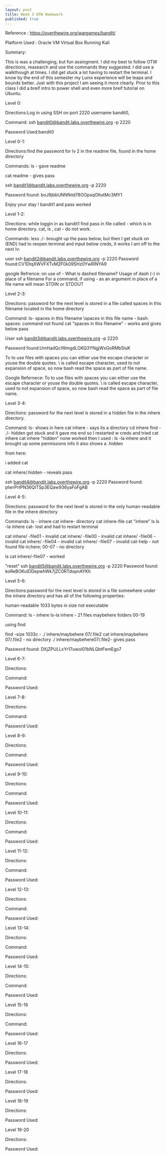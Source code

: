 ```yaml
---
layout: post
title: Week 3 OTW Homework
published: true
---
```


Reference : https://overthewire.org/wargames/bandit/

Platform Used : Oracle VM Virtual Box Running Kali 


Summary:

This is was a challenging, but fun assingment. I did my best to follow OTW directions, reasearch and use the commands they suggested. I did use a walkthough at times. I did get stuck a lot having to restart the terminal. I know by the end of this semester my Lunix experience will be leaps and bounds better. Just with this project I am seeing it more clearly. Prior to this class I did a breif intro to power shell and even more breif tutorial on Ubuntu.



Level 0:
            
Directions:Log in using SSH on port 2220 username bandit0, 

Command: ssh bandit0@bandit.labs.overthewire.org -p 2220

Password Used:bandit0



        
Level 0-1:

Directions:find the password for lv 2 in the readme file, found in the home directory 

Commands: ls - gave  readme

cat readme - gives pass

ssh bandit1@bandit.labs.overthewire.org -p 2220

Password found: boJ9jbbUNNfktd78OOpsqOltutMc3MY1

Enjoy your stay ! bandit1 and pass worked





Level 1-2:

Directions: while loggin in as bandit1 find pass in file called - which is in home directory. cat, ls , cat - do not work.


Commands: less ./- brought up the pass below, but then I get stuck on (END) had to reopen terminal and input below creds, it works I am off to the next lv:

user ssh bandit2@bandit.labs.overthewire.org -p 2220
Password found:CV1DtqXWVFXTvM2F0k09SHz0YwRINYA9


google Refrence:
on use of - 
What is dashed filename?
Usage of dash (-) in place of a filename
For a command, if using - as an argument in place of a file name will mean STDIN or STDOUT



Level 2-3:

Directions: password for the next level is stored in a file called spaces in this filename located in the home directory

Command: ls- spaces in this filename
\spaces in this file name - bash: spaces: command not found
cat "spaces in this filename" - works and gives below pass

User ssh bandit3@bandit.labs.overthewire.org -p 2220

Password found:UmHadQclWmgdLOKQ3YNgjWxGoRMb5luK 

To to use files with spaces you can either use the escape character or youse the double quotes. \ is called escape character, used to not expansion of space, so now bash read the space as part of file name.

Google Refernece:
To to use files with spaces you can either use the escape character or youse the double quotes. \ is called escape character, used to not expansion of space, so now bash read the space as part of file name.



Level 3-4:

Directions: password for the next level is stored in a hidden file in the inhere directory.

Command: ls- shows in here 
cat inhere - says its a directory
cd inhere
find - ./- hidden 
got stuck and it gave me end so I restarted w creds and tried 
cat inhere
cat inhere "hidden" none worked
then I used :
ls -la inhere and it brought up some permissions info
it also shows a .hidden

from here:

i added cat

cat inhere/.hidden - reveals pass


ssh bandit4@bandit.labs.overthewire.org -p 2220
Password found: pIwrPrtPN36QITSp3EQaw936yaFoFgAB




Level 4-5:

Directions: password for the next level is stored in the only human-readable file in the inhere directory

Commands: 
ls - inhere
cat inhere- directory 
cat inhere-file 
cat "inhere" 
ls
ls -la inhere
cat- lost and had to restart terminal 

cat inhere/ -file01 - invalid 
cat inhere/ -file00 - invalid
cat inhere/ -file06 - invalid
cat inhere/ -file04 - invalid
cat inhere/ -file07 - invalid
cat-help - not found 
file in;here; 00-07 - no directory 

ls 
cat inhere/-file07 - worked 



"reset"
ssh bandit5@bandit.labs.overthewire.org -p 2220
Password found: koReBOKuIDDepwhWk7jZC0RTdopnAYKh




Level 5-6:

Directions:password for the next level is stored in a file somewhere under the inhere directory and has all of the following properties:

human-readable
1033 bytes in size
not executable

Command: ls - inhere
ls-la inhere - 21 files 
maybehere folders 00-19

using find 

find -size 1033c - ./ inhere/maybehere 07/.file2
cat inhere/maybehere 07/.file2 - no directory 
./ inhere/maybehere07/.file2- gives pass



Password found: DXjZPULLxYr17uwoI01bNLQbtFemEgo7




Level 6-7:

Directions:

Command: 

Password Used: 




Level 7-8:

Directions:

Command: 

Password Used: 



Level 8-9:

Directions:

Command: 

Password Used: 




Level 9-10:

Directions:

Command: 

Password Used: 



Level 10-11:

Directions:

Command: 

Password Used: 




Level 11-12:

Directions:

Command: 

Password Used: 




Level 12-13:

Directions:

Command: 

Password Used: 




Level 13-14:

Directions:

Command: 

Password Used: 




Level 14-15:

Directions:

Command: 

Password Used: 




Level 15-16

Directions:

Command: 

Password Used: 





Level 16-17

Directions:

Password Used: 




Level 17-18

Directions:

Password Used: 





Level 18-19

Directions:

Password Used: 






Level 19-20 

Directions:

Password Used: 


